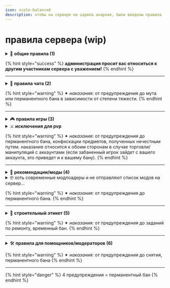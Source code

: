 ```yaml
---
icon: scale-balanced
description: чтобы на сервере не царила анархия, были введены правила
---
```


# правила сервера (wip)

<details>

<summary>📃 <strong>общие правила (1)</strong></summary>

**1** соблюдайте правила: играя, вы соглашаетесь следовать этим правилам. незнание правил не освобождает вас от ответственности.

**2** администрация вправе выдавать наказания без указания причины

**3** правила могут быть изменены без предварительного уведомления.

**4** пожалуйста, не наносите вред серверу: такие действия, как взлом, эксплоиты, лаг-машины или рейды на сервер строго запрещены.

**5** порнографический или откровенный контент: распространение такого контента не допускается.

</details>

{% hint style="success" %}
**администрация просит вас относиться к другим участникам сервера с уважением!**
{% endhint %}

***

<details>

<summary>💬 <strong>правила чата (2)</strong></summary>

**1** уважайте других: не допускайте оскорблений, ненависти и дискриминации.

**2** избегайте спама: не используйте чрезмерное количество заглавных букв (более 70% сообщения) и не повторяйте сообщения.

**3** используйте в чате только русский или английский язык.

**4** нелегальные темы: не обсуждайте терроризм, наркотики и другие деликатные темы.

**5** реклама: не допускается рекламировать другие сервера и проекты, обычное упоминание возможно.

</details>

{% hint style="warning" %}
✦ _наказания_: от предупреждения до мута или перманентного бана в зависимости от степени тяжести.
{% endhint %}

***

<details>

<summary>🎮 <strong>правила игры (3)</strong></summary>

**1** сообщайте об ошибках, эксплойтах и дюпах напрямую только высшей администрации.

**2** не гриферите, не воруйте и не убивайте:

* не разрушайте чужие постройки
* не убивайте мобов находящихся в загонах/постройках других игроков. (исключение случайно заспавнившиеся монстры представляющие угрозу игроку)
* не берите не принадлежащие вам вещи:
  * если в сундуке лежат вещи, и рядом нет таблички о том, что из него можно брать вещи — брать их нельзя.
  * забирать вещи из чужих могил нельзя.

**3** не занимайтесь мошенничеством.

**4** не обменивайте реальные деньги на внутриигровые предметы или услуги.

**5** не заводите твинки, не давайте доступ к своему аккаунту.

</details>

<details>

<summary>⚔️ <strong>исключения для pvp</strong></summary>

* pvp можно устраивать только с документально подтвержденного согласия (сообщения в чате, официальные чаты/каналы telegram/discord или подписанные книги). если доказательств согласия нет, действие может быть расценено как нарушение

</details>

{% hint style="warning" %}
✦ _наказания_: от предупреждения до перманентного бана, конфискации предметов, полученных нечестным путем. наказание относится к обоим сторонам в случае торговли/манипуляций с аккаунтами (если забаненный игрок зайдет с вашего аккаунта, это приведет и к вашему бану).
{% endhint %}

***

<details>

<summary>📜 <strong>рекомендации/моды (4)</strong></summary>

**1** будьте корректны при взаимодействии с другими игроками и администрацией.

**2** своевременно сообщайте администрации проекта о найденных недоработках и багах.

**3** решайте конфликты и споры через администрацию. администрация обязательно все проверит и разберется.

**4** разрешены:

* optifine/optikai/sodium/модпаки такие как [fabulously optimized](https://modrinth.com/modpack/fabulously-optimized).
* litematica (litematica printer **запрещен**).
* freecam: разрешен только [данный мод](https://modrinth.com/mod/freecam) (**без noclip, только modrinth edition**) для осмотра вокруг себя.
* replay mod: разрешен для создания видео или доказательств, но не для поиска ресурсов.
* map/minimap.
* fullbright
* invmove
* незначительные твики клиента (такие как debugify, сортировка инвентаря) делающие игру удобнее, но не дающие преимуществ. пожалуйста, уточняйте у администрации перед использованием.

**5** запрещены:

* чит клиенты/utility mods.
* xray/see through lava моды/текстуры/шейдеры/etc.
* киллаура, хитбоксы, автокликеры, авторыбалка, макросы, любая автоматика, дающая преимущество.
* rng manipulation, seed cracker, chunkbase, pieray, etc.

</details>

<details>

<summary>🤓 хоть современные модлоадеры и не отправляют список модов на сервер...</summary>

в minecraft есть функция, позволяющая указывать текст (в чате, на табличках или в боссбаре) с помощью установленного пользователем кейбинда или бинда перевода. клиент заменит ключ перевода или привязку клавиш сохраненным значением. сервера могут использовать это, предоставляя клиенту знак с таким плейсхолдером (например, sodium: sodium.option\_impact.low). немедленно закрыв экран таблички, клиент отправляет отредактированный текст на сервер, не видя открытого экрана таблички. сервер может определить, установлен ли у вас этот специфический мод, проверив, заменил ли ваш клиент плейсхолдером на соответствующий текст (sodium.option\_impact.low -> Low). если у вас не установлен sodium, то плейсхолдер останется на месте (sodium.option\_impact.low -> sodium.option\_impact.low). это также работает на экране наковальни. сервер может попросить вас открыть экран наковальни с предметом в слоте переименования, название которого содержит ключ перевода. клиент переименовывает предмет в соответствующее значение и отправляет обновление на сервер. этот метод обнаружения работает для любого мода с сторонними переводами.

proof: [mojang's jira](https://bugs.mojang.com/browse/MC-265322). существуют и другие способы.

**пожалуйста, не злоупотребляйте модами, это детектируемо.**

</details>

{% hint style="warning" %}
✦ _наказания_: от предупреждения до перманентного бана.
{% endhint %}

***

<details>

<summary>🏡 <strong>cтроительный этикет (5)</strong></summary>

**1** восстанавливайте повреждения от динамита, криперов или других взрывов. даже если территория никому не принадлежит, избегайте разрушений. _исключение:_ использование взрывов для поиска древних обломков в измерении незера.

**2** избегайте уродливых построек:\
✦ пример: башни из одного блока, лавакасты, незаконченные коробки.

**3** полностью срубайте деревья, чтобы не оставлять "парящие" блоки древесины и листвы.

**4** уважайте зоны вокруг чужих построек: не размещайте свои сооружения слишком близко без согласия.

</details>

{% hint style="warning" %}
✦ _наказания:_ от предупреждения до заданий по ремонту, временный бан.
{% endhint %}

***

<details>

<summary>🛠️ <strong>правила для помощников/модераторов (6)</strong></summary>

**1** относитесь к игрокам с уважением и справедливостью.

**2** не злоупотребляйте полномочиями в личных целях.

**3** получайте разрешение перед предоставлением повышенных разрешений.

**4** относитесь с ответственностью к своим обязанностям.

</details>

{% hint style="warning" %}
✦ _наказания_: от предупреждения до снятия, перманентного бана
{% endhint %}

***

{% hint style="danger" %}
4 предупреждения = перманентный бан
{% endhint %}
